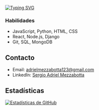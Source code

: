 [![Typing SVG](https://readme-typing-svg.herokuapp.com?font=Fira+Code&pause=1000&color=0FD7FF&background=000000&width=435&lines=Sergio+Adriel+Mezzabotta)](https://git.io/typing-svg)

### Habilidades

- JavaScript, Python, HTML, CSS
- React, Node.js, Django
- Git, SQL, MongoDB

## Contacto

- Email: adrielmezzabotta123@gmail.com
- LinkedIn: [Sergio Adriel Mezzabotta](https://www.linkedin.com/in/sergio-adriel-mezzabotta/)

## Estadísticas

[![Estadísticas de GitHub](https://github-readme-stats.vercel.app/api?username=SergioMezzabotta&show_icons=true&theme=radical)](https://github.com/SergioMezzabotta)
